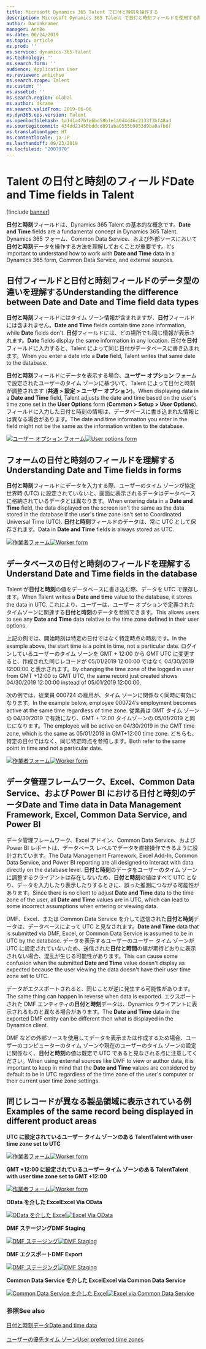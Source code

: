 ```yaml
---
title: Microsoft Dynamics 365 Talent で日付と時刻を操作する
description: Microsoft Dynamics 365 Talent で日付と時刻フィールドを使用する際の予想事項を把握します。 人材、外部ソース、または Common Data Service のフォームで日付と時刻データを操作する際に予想される内容を明確にします。
author: Darinkramer
manager: AnnBe
ms.date: 06/24/2019
ms.topic: article
ms.prod: ''
ms.service: dynamics-365-talent
ms.technology: ''
ms.search.form: ''
audience: Application User
ms.reviewer: anbichse
ms.search.scope: Talent
ms.custom: ''
ms.assetid: ''
ms.search.region: Global
ms.author: dkrame
ms.search.validFrom: 2019-06-06
ms.dyn365.ops.version: Talent
ms.openlocfilehash: 1a1d1a47bfe6bd58b1e1a0d4d46c2133f3bf48ad
ms.sourcegitcommit: 434dd21450bddcd891aba0555b9853d9ba0afb6f
ms.translationtype: HT
ms.contentlocale: ja-JP
ms.lasthandoff: 09/23/2019
ms.locfileid: "2007970"
---
```

# <a name="date-and-time-fields-in-talent"></a><span data-ttu-id="eafc7-104">Talent の日付と時刻のフィールド</span><span class="sxs-lookup"><span data-stu-id="eafc7-104">Date and Time fields in Talent</span></span>

[!include [banner](includes/banner.md)]

<span data-ttu-id="eafc7-105">**日付と時刻**フィールドは、Dynamics 365 Talent の基本的な概念です。</span><span class="sxs-lookup"><span data-stu-id="eafc7-105">**Date and Time** fields are a fundamental concept in Dynamics 365 Talent.</span></span> <span data-ttu-id="eafc7-106">Dynamics 365 フォーム、Common Data Service、および外部ソースにおいて**日付と時刻**データを操作する方法を理解しておくことが重要です。</span><span class="sxs-lookup"><span data-stu-id="eafc7-106">It's important to understand how to work with **Date and Time** data in a Dynamics 365 form, Common Data Service, and external sources.</span></span>

## <a name="understanding-the-difference-between-date-and-date-and-time-field-data-types"></a><span data-ttu-id="eafc7-107">日付フィールドと日付と時刻フィールドのデータ型の違いを理解する</span><span class="sxs-lookup"><span data-stu-id="eafc7-107">Understanding the difference between Date and Date and Time field data types</span></span>

<span data-ttu-id="eafc7-108">**日付と時刻**フィールドにはタイム ゾーン情報が含まれますが、**日付**フィールドには含まれません。</span><span class="sxs-lookup"><span data-stu-id="eafc7-108">**Date and Time** fields contain time zone information, while **Date** fields don't.</span></span> <span data-ttu-id="eafc7-109">**日付**フィールドには、どの場所でも同じ情報が表示されます。</span><span class="sxs-lookup"><span data-stu-id="eafc7-109">**Date** fields display the same information in any location.</span></span> <span data-ttu-id="eafc7-110">日付を**日付**フィールドに入力すると、Talent によって同じ日付がデータベースに書き込まれます。</span><span class="sxs-lookup"><span data-stu-id="eafc7-110">When you enter a date into a **Date** field, Talent writes that same date to the database.</span></span>

<span data-ttu-id="eafc7-111">**日付と時刻**フィールドにデータを表示する場合、**ユーザー オプション** フォームで設定されたユーザーのタイム ゾーンに基づいて、Talent によって日付と時刻が調整されます (**共通 > 設定 > ユーザー オプション**)。</span><span class="sxs-lookup"><span data-stu-id="eafc7-111">When displaying data in a **Date and Time** field, Talent adjusts the date and time based on the user's time zone set in the **User Options** form (**Common > Setup > User Options**).</span></span> <span data-ttu-id="eafc7-112">フィールドに入力した日付と時刻の情報は、データベースに書き込まれた情報とは異なる場合があります。</span><span class="sxs-lookup"><span data-stu-id="eafc7-112">The date and time information you enter in the field might not be the same as the information written to the database.</span></span>

<span data-ttu-id="eafc7-113">[![ユーザー オプション フォーム](./media/useroptionsform.png)](./media/useroptionsform.png)</span><span class="sxs-lookup"><span data-stu-id="eafc7-113">[![User options form](./media/useroptionsform.png)](./media/useroptionsform.png)</span></span>

## <a name="understanding-date-and-time-fields-in-forms"></a><span data-ttu-id="eafc7-114">フォームの日付と時刻のフィールドを理解する</span><span class="sxs-lookup"><span data-stu-id="eafc7-114">Understanding Date and Time fields in forms</span></span> 

<span data-ttu-id="eafc7-115">**日付と時刻**フィールドにデータを入力する際、ユーザーのタイム ゾーンが協定世界時 (UTC) に設定されていないと、画面に表示されるデータはデータベースに格納されているデータとは異なります。</span><span class="sxs-lookup"><span data-stu-id="eafc7-115">When entering data in a **Date and Time** field, the data displayed on the screen isn't the same as the data stored in the database if the user's time zone isn't set to Coordinated Universal Time (UTC).</span></span> <span data-ttu-id="eafc7-116">**日付と時刻**フィールドのデータは、常に UTC として保存されます。</span><span class="sxs-lookup"><span data-stu-id="eafc7-116">Data in **Date and Time** fields is always stored as UTC.</span></span>

<span data-ttu-id="eafc7-117">[![作業者フォーム](./media/worker-form.png)](./media/worker-form.png)</span><span class="sxs-lookup"><span data-stu-id="eafc7-117">[![Worker form](./media/worker-form.png)](./media/worker-form.png)</span></span>

## <a name="understand-date-and-time-fields-in-the-database"></a><span data-ttu-id="eafc7-118">データベースの日付と時刻のフィールドを理解する</span><span class="sxs-lookup"><span data-stu-id="eafc7-118">Understand Date and Time fields in the database</span></span> 

<span data-ttu-id="eafc7-119">Talent が**日付と時刻**の値をデータベースに書き込む際、データを UTC で保存します。</span><span class="sxs-lookup"><span data-stu-id="eafc7-119">When Talent writes a **Date and time** value to the database, it stores the data in UTC.</span></span> <span data-ttu-id="eafc7-120">これにより、ユーザーは、ユーザー オプションで定義されたタイムゾーンに関連する**日付と時刻**のデータを参照できます。</span><span class="sxs-lookup"><span data-stu-id="eafc7-120">This allows users to see any **Date and Time** data relative to the time zone defined in their user options.</span></span>
 
<span data-ttu-id="eafc7-121">上記の例では、開始時刻は特定の日付ではなく特定時点の時刻です。</span><span class="sxs-lookup"><span data-stu-id="eafc7-121">In the example above, the start time is a point in time, not a particular date.</span></span> <span data-ttu-id="eafc7-122">ログインしているユーザーのタイム ゾーンを GMT + 12:00 から GMT UTC に変更すると、作成された同じレコードが 05/01/2019 12:00:00 ではなく 04/30/2019 12:00:00 と表示されます。</span><span class="sxs-lookup"><span data-stu-id="eafc7-122">By changing the time zone of the logged in user from GMT +12:00 to GMT UTC, the same record just created shows 04/30/2019 12:00:00 instead of 05/01/2019 12:00:00.</span></span>
  
<span data-ttu-id="eafc7-123">次の例では、従業員 000724 の雇用が、タイム ゾーンに関係なく同時に有効になります。</span><span class="sxs-lookup"><span data-stu-id="eafc7-123">In the example below, employee 000724’s employment becomes active at the same time regardless of time zone.</span></span> <span data-ttu-id="eafc7-124">従業員は GMT タイム ゾーンの 04/30/2019 で有効になり、GMT + 12:00 タイムゾーンの 05/01/2019 と同じになります。</span><span class="sxs-lookup"><span data-stu-id="eafc7-124">The employee will be active on 04/30/2019 in the GMT time zone, which is the same as 05/01/2019 in GMT+12:00 time zone.</span></span> <span data-ttu-id="eafc7-125">どちらも、特定の日付ではなく、同じ特定時点を参照します。</span><span class="sxs-lookup"><span data-stu-id="eafc7-125">Both refer to the same point in time and not a particular date.</span></span> 

<span data-ttu-id="eafc7-126">[![作業者フォーム](./media/worker-form2.png)](./media/worker-form2.png)</span><span class="sxs-lookup"><span data-stu-id="eafc7-126">[![Worker form](./media/worker-form2.png)](./media/worker-form2.png)</span></span>

## <a name="date-and-time-data-in-data-management-framework-excel-common-data-service-and-power-bi"></a><span data-ttu-id="eafc7-127">データ管理フレームワーク、Excel、Common Data Service、および Power BI における日付と時刻のデータ</span><span class="sxs-lookup"><span data-stu-id="eafc7-127">Date and Time data in Data Management Framework, Excel, Common Data Service, and Power BI</span></span> 

<span data-ttu-id="eafc7-128">データ管理フレームワーク、Excel アドイン、Common Data Service、および Power BI レポートは、データベース レベルでデータを直接操作できるように設計されています。</span><span class="sxs-lookup"><span data-stu-id="eafc7-128">The Data Management Framework, Excel Add-In, Common Data Service, and Power BI reporting are all designed to interact with data directly on the database level.</span></span> <span data-ttu-id="eafc7-129">**日付と時刻**のデータをユーザーのタイム ゾーンに調整するクライアントは存在しないため、**日付と時刻**の値はすべて UTC となり、データを入力したり表示したりするときに、誤った推測につながる可能性があります。</span><span class="sxs-lookup"><span data-stu-id="eafc7-129">Since there is no client to adjust **Date and Time** data to the time zone of the user, all **Date and Time** values are in UTC, which can lead to some incorrect assumptions when entering or viewing data.</span></span>  
 
<span data-ttu-id="eafc7-130">DMF、Excel、または Common Data Service を介して送信された**日付と時刻**データは、データベースによって UTC と見なされます。</span><span class="sxs-lookup"><span data-stu-id="eafc7-130">**Date and Time** data that is submitted via DMF, Excel, or Common Data Service is assumed to be in UTC by the database.</span></span> <span data-ttu-id="eafc7-131">データを表示するユーザーのユーザー タイム ゾーンが UTC に設定されていないため、送信された**日付と時間**の値が期待どおりに表示されない場合、混乱が生じる可能性があります。</span><span class="sxs-lookup"><span data-stu-id="eafc7-131">This can cause some confusion when the submitted **Date and Time** value doesn't display as expected because the user viewing the data doesn't have their user time zone  set to UTC.</span></span> 
 
<span data-ttu-id="eafc7-132">データがエクスポートされると、同じことが逆に発生する可能性があります。</span><span class="sxs-lookup"><span data-stu-id="eafc7-132">The same thing can happen in reverse when data is exported.</span></span> <span data-ttu-id="eafc7-133">エクスポートされた DMF エンティティの**日付と時刻**データは、Dynamics クライアントに表示されるものと異なる場合があります。</span><span class="sxs-lookup"><span data-stu-id="eafc7-133">The **Date and Time** data in the exported DMF entity can be different then what is displayed in the Dynamics client.</span></span> 
 
<span data-ttu-id="eafc7-134">DMF などの外部ソースを使用してデータを表示または作成するため場合、ユーザーのコンピューターのタイム ゾーンや現在のユーザーのタイム ゾーンの設定に関係なく、**日付と時刻**の値は既定で UTC であると見なされる点に注意してください。</span><span class="sxs-lookup"><span data-stu-id="eafc7-134">When using external sources like DMF to view or author data, it is important to keep in mind that the **Date and Time** values are considered by default to be in UTC regardless of the time zone of the user's computer or their current user time zone settings.</span></span> 

## <a name="examples-of-the-same-record-being-displayed-in-different-product-areas"></a><span data-ttu-id="eafc7-135">同じレコードが異なる製品領域に表示されている例</span><span class="sxs-lookup"><span data-stu-id="eafc7-135">Examples of the same record being displayed in different product areas</span></span> 

<span data-ttu-id="eafc7-136">**UTC に設定されているユーザー タイム ゾーンのある Talent**</span><span class="sxs-lookup"><span data-stu-id="eafc7-136">**Talent with user time zone set to UTC**</span></span>

<span data-ttu-id="eafc7-137">[![作業者フォーム](./media/worker-form3.png)](./media/worker-form3.png)</span><span class="sxs-lookup"><span data-stu-id="eafc7-137">[![Worker form](./media/worker-form3.png)](./media/worker-form3.png)</span></span>

<span data-ttu-id="eafc7-138">**GMT +12:00 に設定されているユーザー タイム ゾーンのある Talent**</span><span class="sxs-lookup"><span data-stu-id="eafc7-138">**Talent with user time zone set to GMT +12:00**</span></span> 

<span data-ttu-id="eafc7-139">[![作業者フォーム](./media/worker-form4.png)](./media/worker-form4.png)</span><span class="sxs-lookup"><span data-stu-id="eafc7-139">[![Worker form](./media/worker-form4.png)](./media/worker-form4.png)</span></span>

<span data-ttu-id="eafc7-140">**OData を介した Excel**</span><span class="sxs-lookup"><span data-stu-id="eafc7-140">**Excel Via OData**</span></span>

<span data-ttu-id="eafc7-141">[![OData を介した Excel](./media/Excelviaodata.png)](./media/Excelviaodata.png)</span><span class="sxs-lookup"><span data-stu-id="eafc7-141">[![Excel Via OData](./media/Excelviaodata.png)](./media/Excelviaodata.png)</span></span>

<span data-ttu-id="eafc7-142">**DMF ステージング**</span><span class="sxs-lookup"><span data-stu-id="eafc7-142">**DMF Staging**</span></span>

<span data-ttu-id="eafc7-143">[![DMF ステージング](./media/DMFStaging.png)](./media/DMFStaging.png)</span><span class="sxs-lookup"><span data-stu-id="eafc7-143">[![DMF Staging](./media/DMFStaging.png)](./media/DMFStaging.png)</span></span>

<span data-ttu-id="eafc7-144">**DMF エクスポート**</span><span class="sxs-lookup"><span data-stu-id="eafc7-144">**DMF Export**</span></span>

<span data-ttu-id="eafc7-145">[![DMF ステージング](./media/DMFexport.png)](./media/DMFexport.png)</span><span class="sxs-lookup"><span data-stu-id="eafc7-145">[![DMF Staging](./media/DMFexport.png)](./media/DMFexport.png)</span></span>

<span data-ttu-id="eafc7-146">**Common Data Service を介した Excel**</span><span class="sxs-lookup"><span data-stu-id="eafc7-146">**Excel via Common Data Service**</span></span>

<span data-ttu-id="eafc7-147">[![Common Data Service を介した Excel](./media/ExcelCDS.png)](./media/ExcelCDS.png)</span><span class="sxs-lookup"><span data-stu-id="eafc7-147">[![Excel via Common Data Service](./media/ExcelCDS.png)](./media/ExcelCDS.png)</span></span>

### <a name="see-also"></a><span data-ttu-id="eafc7-148">参照</span><span class="sxs-lookup"><span data-stu-id="eafc7-148">See also</span></span>

[<span data-ttu-id="eafc7-149">日付と時刻データ</span><span class="sxs-lookup"><span data-stu-id="eafc7-149">Date and time data</span></span>](https://docs.microsoft.com/en-us/dynamics365/unified-operations/fin-and-ops/organization-administration/date-time-zones)<br></br>
[<span data-ttu-id="eafc7-150">ユーザーの優先タイム ゾーン</span><span class="sxs-lookup"><span data-stu-id="eafc7-150">User preferred time zones</span></span>](https://docs.microsoft.com/en-us/dynamics365/unified-operations/fin-and-ops/organization-administration/tasks/set-users-preferred-time-zone) 
